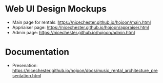 # Web UI Design Mockups
* Main page for rentals: https://nicechester.github.io/hojoon/main.html
* Appriaiser page: https://nicechester.github.io/hojoon/appraiser.html
* Admin page: https://nicechester.github.io/hojoon/admin.html

# Documentation
* Presenation: https://nicechester.github.io/hojoon/docs/music_rental_architecture_presentation.html 
